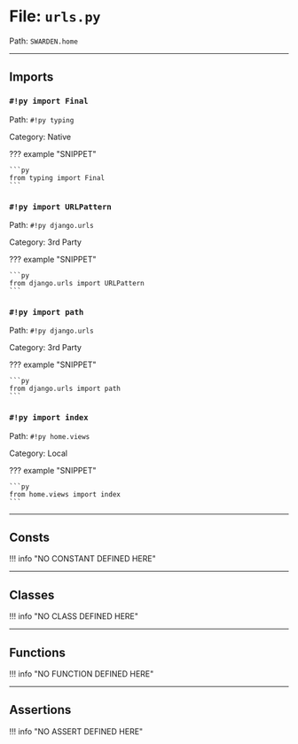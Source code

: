 
# File: `urls.py`
Path: `SWARDEN.home`



---

## Imports

### `#!py import Final`

Path: `#!py typing`

Category: Native

??? example "SNIPPET"

    ```py
    from typing import Final
    ```

### `#!py import URLPattern`

Path: `#!py django.urls`

Category: 3rd Party

??? example "SNIPPET"

    ```py
    from django.urls import URLPattern
    ```

### `#!py import path`

Path: `#!py django.urls`

Category: 3rd Party

??? example "SNIPPET"

    ```py
    from django.urls import path
    ```

### `#!py import index`

Path: `#!py home.views`

Category: Local

??? example "SNIPPET"

    ```py
    from home.views import index
    ```



---

## Consts

!!! info "NO CONSTANT DEFINED HERE"

---

## Classes

!!! info "NO CLASS DEFINED HERE"

---

## Functions

!!! info "NO FUNCTION DEFINED HERE"

---

## Assertions

!!! info "NO ASSERT DEFINED HERE"
